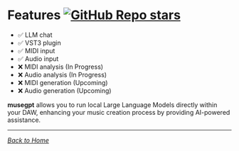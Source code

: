 # Features [![GitHub Repo stars](https://img.shields.io/github/stars/greynewell/musegpt)](https://github.com/greynewell/musegpt/stargazers)

- ✅ LLM chat
- ✅ VST3 plugin
- ✅ MIDI input
- ✅ Audio input
- ❌ MIDI analysis (In Progress)
- ❌ Audio analysis (In Progress)
- ❌ MIDI generation (Upcoming)
- ❌ Audio generation (Upcoming)

**musegpt** allows you to run local Large Language Models directly within your DAW, enhancing your music creation process by providing AI-powered assistance.

---

*[Back to Home](index.md)*